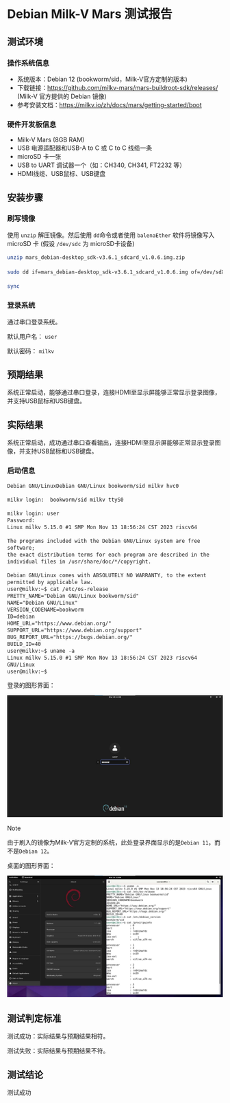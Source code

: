 # Debian Milk-V Mars 测试报告

## 测试环境

### 操作系统信息

- 系统版本：Debian 12 (bookworm/sid，Milk-V官方定制的版本)
- 下载链接：<https://github.com/milkv-mars/mars-buildroot-sdk/releases/> (Milk-V 官方提供的 Debian 镜像)
- 参考安装文档：<https://milkv.io/zh/docs/mars/getting-started/boot>

### 硬件开发板信息

- Milk-V Mars (8GB RAM)
- USB 电源适配器和USB-A to C 或 C to C 线缆一条
- microSD 卡一张
- USB to UART 调试器一个（如：CH340, CH341, FT2232 等）
- HDMI线缆、USB鼠标、USB键盘

## 安装步骤

### 刷写镜像

使用 `unzip` 解压镜像。然后使用 `dd`命令或者使用 `balenaEther` 软件将镜像写入 microSD 卡 (假设 `/dev/sdc` 为 microSD卡设备)

```bash
unzip mars_debian-desktop_sdk-v3.6.1_sdcard_v1.0.6.img.zip

sudo dd if=mars_debian-desktop_sdk-v3.6.1_sdcard_v1.0.6.img of=/dev/sdX bs=1M status=progress

sync
```

### 登录系统

通过串口登录系统。

默认用户名： `user`

默认密码： `milkv`

## 预期结果

系统正常启动，能够通过串口登录，连接HDMI至显示屏能够正常显示登录图像，并支持USB鼠标和USB键盘。

## 实际结果

系统正常启动，成功通过串口查看输出，连接HDMI至显示屏能够正常显示登录图像，并支持USB鼠标和USB键盘。

### 启动信息

```log
Debian GNU/LinuxDebian GNU/Linux bookworm/sid milkv hvc0

milkv login:  bookworm/sid milkv ttyS0

milkv login: user
Password: 
Linux milkv 5.15.0 #1 SMP Mon Nov 13 18:56:24 CST 2023 riscv64

The programs included with the Debian GNU/Linux system are free software;
the exact distribution terms for each program are described in the
individual files in /usr/share/doc/*/copyright.

Debian GNU/Linux comes with ABSOLUTELY NO WARRANTY, to the extent
permitted by applicable law.
user@milkv:~$ cat /etc/os-release 
PRETTY_NAME="Debian GNU/Linux bookworm/sid"
NAME="Debian GNU/Linux"
VERSION_CODENAME=bookworm
ID=debian
HOME_URL="https://www.debian.org/"
SUPPORT_URL="https://www.debian.org/support"
BUG_REPORT_URL="https://bugs.debian.org/"
BUILD_ID=40
user@milkv:~$ uname -a
Linux milkv 5.15.0 #1 SMP Mon Nov 13 18:56:24 CST 2023 riscv64 GNU/Linux
user@milkv:~$ 

```

登录的图形界面：

![登录的图形界面](./image_login.jpg)

> [!Note]
> 由于刷入的镜像为Milk-V官方定制的系统，此处登录界面显示的是`Debian 11`，而不是`Debian 12`。

桌面的图形界面：

![桌面的图形界面](./image_desktop.jpg)

## 测试判定标准

测试成功：实际结果与预期结果相符。

测试失败：实际结果与预期结果不符。

## 测试结论

测试成功
